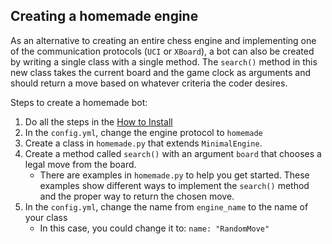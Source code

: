## Creating a homemade engine
As an alternative to creating an entire chess engine and implementing one of the communication protocols (`UCI` or `XBoard`), a bot can also be created by writing a single class with a single method. The `search()` method in this new class takes the current board and the game clock as arguments and should return a move based on whatever criteria the coder desires.

Steps to create a homemade bot:

1. Do all the steps in the [How to Install](./How-to-Install)
2. In the `config.yml`, change the engine protocol to `homemade`
3. Create a class in `homemade.py` that extends `MinimalEngine`.
4. Create a method called `search()` with an argument `board` that chooses a legal move from the board.
    - There are examples in `homemade.py` to help you get started. These examples show different ways to implement the `search()` method and the proper way to return the chosen move.
5. In the `config.yml`, change the name from `engine_name` to the name of your class
    - In this case, you could change it to:
        `name: "RandomMove"`

